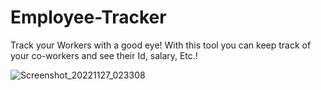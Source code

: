 # Employee-Tracker

Track your Workers with a good eye!
With this tool you can keep track of your co-workers and see their Id, salary, Etc.!


![Screenshot_20221127_023308](https://user-images.githubusercontent.com/106643330/204126214-dc1b9bc2-7b3b-4a1c-97e1-f0f2a26cea1a.png)
